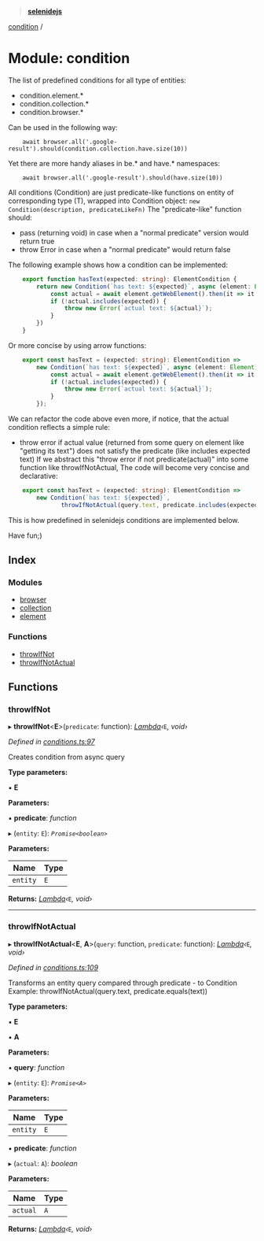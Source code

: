 > **[selenidejs](../README.md)**

[condition](condition.md) /

# Module: condition

The list of predefined conditions for all type of entities:
- condition.element.*
- condition.collection.*
- condition.browser.*

Can be used in the following way:
```
    await browser.all('.google-result').should(condition.collection.have.size(10))
```

Yet there are more handy aliases in be.* and have.* namespaces:
```
    await browser.all('.google-result').should(have.size(10))
```

All conditions (Condition<T>) are just predicate-like functions on entity of corresponding type (T),
wrapped into Condition object: `new Condition(description, predicateLikeFn)`
The "predicate-like" function should:
 - pass (returning void) in case when a "normal predicate" version would return true
 - throw Error in case when a "normal predicate"  would return false

The following example shows how a condition can be implemented:
```ts
    export function hasText(expected: string): ElementCondition {
        return new Condition(`has text: ${expected}`, async (element: Element) => {
            const actual = await element.getWebElement().then(it => it.getText());
            if (!actual.includes(expected)) {
                throw new Error(`actual text: ${actual}`);
            }
        })
    }
```

Or more concise by using arrow functions:
```ts
    export const hasText = (expected: string): ElementCondition =>
        new Condition(`has text: ${expected}`, async (element: Element) => {
            const actual = await element.getWebElement().then(it => it.getText());
            if (!actual.includes(expected)) {
                throw new Error(`actual text: ${actual}`);
            }
        });
```

We can refactor the code above even more, if notice,
that the actual condition reflects a simple rule:
- throw error if actual value (returned from some query on element like "getting its text")
  does not satisfy the predicate (like includes expected text)
If we abstract this "throw error if not predicate(actual)" into some function like throwIfNotActual,
The code will become very concise and declarative:
```ts
    export const hasText = (expected: string): ElementCondition =>
        new Condition(`has text: ${expected}`,
               throwIfNotActual(query.text, predicate.includes(expected)));
```

This is how predefined in selenidejs conditions are implemented below.

Have fun;)

## Index

### Modules

* [browser](condition.browser.md)
* [collection](condition.collection.md)
* [element](condition.element.md)

### Functions

* [throwIfNot](condition.md#throwifnot)
* [throwIfNotActual](condition.md#throwifnotactual)

## Functions

###  throwIfNot

▸ **throwIfNot**<**E**>(`predicate`: function): *[Lambda](../README.md#lambda)‹*`E`*, *void*›*

*Defined in [conditions.ts:97](https://github.com/KnowledgeExpert/selenidejs/blob/master/lib/conditions.ts#L97)*

Creates condition from async query

**Type parameters:**

▪ **E**

**Parameters:**

▪ **predicate**: *function*

▸ (`entity`: `E`): *`Promise<boolean>`*

**Parameters:**

Name | Type |
------ | ------ |
`entity` | `E` |

**Returns:** *[Lambda](../README.md#lambda)‹*`E`*, *void*›*

___

###  throwIfNotActual

▸ **throwIfNotActual**<**E**, **A**>(`query`: function, `predicate`: function): *[Lambda](../README.md#lambda)‹*`E`*, *void*›*

*Defined in [conditions.ts:109](https://github.com/KnowledgeExpert/selenidejs/blob/master/lib/conditions.ts#L109)*

Transforms an entity query compared through predicate - to Condition
Example: throwIfNotActual(query.text, predicate.equals(text))

**Type parameters:**

▪ **E**

▪ **A**

**Parameters:**

▪ **query**: *function*

▸ (`entity`: `E`): *`Promise<A>`*

**Parameters:**

Name | Type |
------ | ------ |
`entity` | `E` |

▪ **predicate**: *function*

▸ (`actual`: `A`): *boolean*

**Parameters:**

Name | Type |
------ | ------ |
`actual` | `A` |

**Returns:** *[Lambda](../README.md#lambda)‹*`E`*, *void*›*